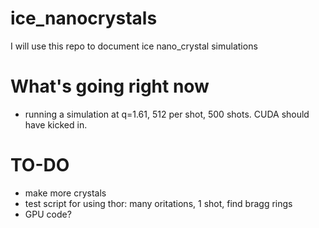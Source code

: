 # ice_nanocrystals

I will use this repo to document ice nano_crystal simulations

# What's going right now
- running a simulation at q=1.61, 512 per shot, 500 shots. CUDA should have kicked in. 

# TO-DO
- make more crystals
- test script for using thor: many oritations, 1 shot, find bragg rings
- GPU code? 
